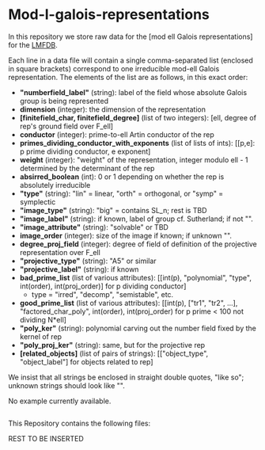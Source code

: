# Mod-l-galois-representations

In this repository we store raw data for the [mod ell Galois representations]  for the [LMFDB](https://github.com/LMFDB/lmfdb).

Each line in a data file will contain a single comma-separated list (enclosed in square brackets) correspond to one irreducible mod-ell Galois representation. The elements of the list are as follows, in this exact order:

* **"numberfield_label"** (string): label of the field whose absolute Galois group is being represented
* **dimension** (integer): the dimension of the representation
* **[finitefield_char, finitefield_degree]** (list of two integers): [ell, degree of rep's ground field over F_ell]
* **conductor** (integer): prime-to-ell Artin conductor of the rep
* **primes_dividing_conductor_with_exponents** (list of lists of ints): [[p,e]: p prime dividing conductor, e exponent]
* **weight** (integer): "weight" of the representation, integer modulo ell - 1 determined by the determinant of the rep
* **absirred_boolean** (int): 0 or 1 depending on whether the rep is absolutely irreducible
* **"type"** (string): "lin" = linear, "orth" = orthogonal, or "symp" = symplectic 
* **"image_type"** (string): "big" = contains SL_n; rest is TBD
* **"image_label"** (string): if known, label of group cf. Sutherland; if not "". 
* **"image_attribute"** (string): "solvable" or TBD
* **image_order** (integer): size of the image if known; if unknown "". 
* **degree_proj_field** (integer): degree of field of definition of the projective representation over F_ell
* **"projective_type"** (string): "A5" or similar
* **"projective_label"** (string): if known
* **bad_prime_list** (list of various attributes): [[int(p), "polynomial", "type", int(order), int(proj_order)] for p dividing conductor]
  * type = "irred", "decomp", "semistable", etc. 
* **good_prime_list** (list of various attributes): [[int(p), ["tr1", "tr2", ...], "factored_char_poly", int(order), int(proj_order) for p prime < 100 not dividing N*ell]
* **"poly_ker"** (string): polynomial carving out the number field fixed by the kernel of rep
* **"poly_proj_ker"** (string): same, but for the projective rep
* **[related_objects]** (list of pairs of strings): [["object_type", "object_label"] for objects related to rep]

We insist that all strings be enclosed in straight double quotes, "like so"; unknown strings should look like "".

No example currently available.
```

```

This Repository contains the following files:

REST TO BE INSERTED 
